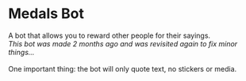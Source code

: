 # Medals Bot
A bot that allows you to reward other people for their sayings.
\
*This bot was made 2 months ago and was revisited again to fix minor things...*
\
\
One important thing: the bot will only quote text, no stickers or media.
